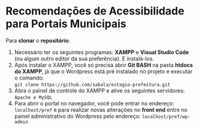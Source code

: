 # Recomendações de Acessibilidade para Portais Municipais

Para **clonar** o **repositório**:
1. Necessário ter os seguintes programas: **XAMPP** e **Visual Studio Code** (ou algum outro editor da sua preferência). E instalá-los.
2. Após instalar o XAMPP, você só precisa abrir **Git BASH** na pasta **htdocs do XAMPP**, já que o Wordpress está pré instalado no projeto e executar o comando: <br>
`git clone https://github.com/sabala/estagio-prefeitura.git`
3. Abra o painel de controle do XAMPP e ative os seguintes servidores: `Apache e MySQL`
4. Para abrir o portal no navegador, você pode entrar no endereço: `localhost/pref` e para realizar novas alterações no **front end** entre no painel administrativo do Wordpress pelo endereço: `localhost/pref/wp-admin`
